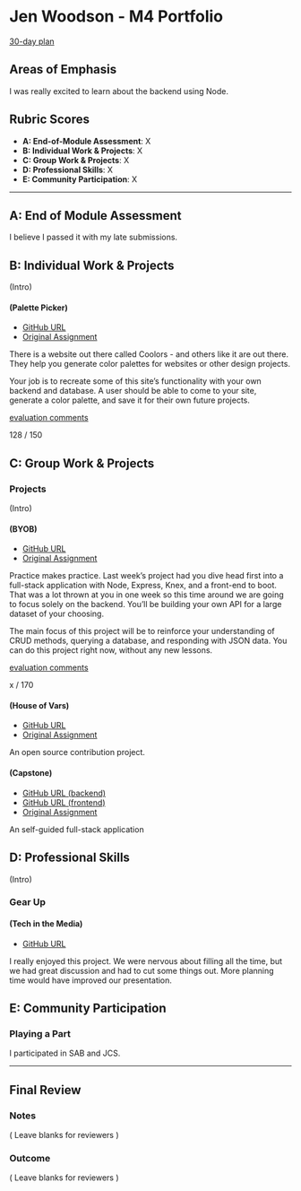 # Jen Woodson - M4 Portfolio

[30-day plan](https://gist.github.com/jenPlusPlus/675ab54c0a9c3bfce5518933e485d6e6)

## Areas of Emphasis

I was really excited to learn about the backend using Node.

## Rubric Scores

* **A: End-of-Module Assessment**: X
* **B: Individual Work & Projects**: X
* **C: Group Work & Projects**: X
* **D: Professional Skills**: X
* **E: Community Participation**: X

-----------------------

## A: End of Module Assessment

I believe I passed it with my late submissions.


## B: Individual Work & Projects

(Intro)

#### (Palette Picker)

* [GitHub URL](https://github.com/jenPlusPlus/palette-picker)
* [Original Assignment](http://frontend.turing.io/projects/palette-picker.html)

There is a website out there called Coolors - and others like it are out there. They help you generate color palettes for websites or other design projects.

Your job is to recreate some of this site’s functionality with your own backend and database. A user should be able to come to your site, generate a color palette, and save it for their own future projects.

[evaluation comments](https://github.com/turingschool/front-end-submissions-public/blob/master/1706/mod-4/palette-picker/jenwoodson.md)

128 / 150

## C: Group Work & Projects

### Projects

(Intro)

#### (BYOB)

* [GitHub URL](https://github.com/jenPlusPlus/build-your-own-backend)
* [Original Assignment](http://frontend.turing.io/projects/build-your-own-backend.html)

Practice makes practice. Last week’s project had you dive head first into a full-stack application with Node, Express, Knex, and a front-end to boot. That was a lot thrown at you in one week so this time around we are going to focus solely on the backend. You’ll be building your own API for a large dataset of your choosing.

The main focus of this project will be to reinforce your understanding of CRUD methods, querying a database, and responding with JSON data. You can do this project right now, without any new lessons.

[evaluation comments](https://github.com/turingschool/front-end-submissions-public/blob/master/1706/mod-4/byob/Jen%26Adam.md)

x / 170

#### (House of Vars)

* [GitHub URL](https://github.com/jenPlusPlus/openfoodnetwork)
* [Original Assignment](http://frontend.turing.io/projects/house-of-vars.html)

An open source contribution project. 

#### (Capstone)

* [GitHub URL (backend)](https://github.com/jenPlusPlus/backend-capstone)
* [GitHub URL (frontend)](https://github.com/lolakoala/frontend-capstone)
* [Original Assignment](http://frontend.turing.io/projects/capstone.html)

An self-guided full-stack application

## D: Professional Skills
(Intro)

### Gear Up
#### (Tech in the Media)

* [GitHub URL](https://github.com/turingschool/gear-up/blob/master/m4_sessions/1711-inning/Group_5.md)

I really enjoyed this project. We were nervous about filling all the time, but we had great discussion and had to cut some things out. More planning time would have improved our presentation.

## E: Community Participation

### Playing a Part

I participated in SAB and JCS.

------------------

## Final Review

### Notes

( Leave blanks for reviewers )

### Outcome

( Leave blanks for reviewers )

